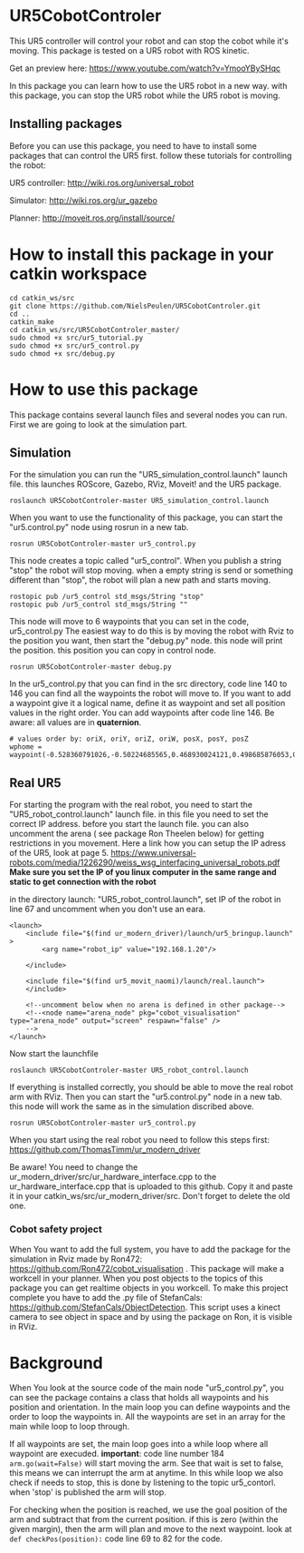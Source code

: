 # UR5CobotControler
This UR5 controller will control your robot and can stop the cobot while it's moving.
This package is tested on a UR5 robot with ROS kinetic.

Get an preview here: https://www.youtube.com/watch?v=YmooYBySHqc

In this package you can learn how to use the UR5 robot in a new way. with this package, you can stop the UR5 robot while the UR5 robot is moving.

## Installing packages
Before you can use this package, you need to have to install some packages that can control the UR5 first.
follow these tutorials for controlling the robot:

UR5 controller:  http://wiki.ros.org/universal_robot

Simulator:      http://wiki.ros.org/ur_gazebo

Planner:        http://moveit.ros.org/install/source/

# How to install this package in your catkin workspace

```
cd catkin_ws/src
git clone https://github.com/NielsPeulen/UR5CobotControler.git
cd ..
catkin_make
cd catkin_ws/src/UR5CobotControler_master/
sudo chmod +x src/ur5_tutorial.py 
sudo chmod +x src/ur5_control.py
sudo chmod +x src/debug.py 
```
# How to use this package

This package contains several launch files and several nodes you can run. First we are going to look at the simulation part.

## Simulation
For the simulation you can run the "UR5_simulation_control.launch" launch file. this launches ROScore, Gazebo, RViz, Moveit! and the UR5 package.
```
roslaunch UR5CobotControler-master UR5_simulation_control.launch
```
When you want to use the functionality of this package, you can start the "ur5.control.py" node using rosrun in a new tab. 
```
rosrun UR5CobotControler-master ur5_control.py
```
This node creates a topic called "ur5_control". When you publish a string "stop" the robot will stop moving. when a empty string is send or something different than "stop", the robot will plan a new path and starts moving. 
```
rostopic pub /ur5_control std_msgs/String "stop"
rostopic pub /ur5_control std_msgs/String ""
```
This node will move to 6 waypoints that you can set in the code, ur5_control.py The easiest way to do this is by moving the robot with Rviz to the position you want, then start the "debug.py" node. this node will print the position. this position you can copy in control node.
```
rosrun UR5CobotControler-master debug.py
```
In the ur5_control.py that you can find in the src directory, code line 140 to 146 you can find all the waypoints the robot will move to. 
If you want to add a waypoint give it a logical name, define it as waypoint and set all position values in the right order.
You can add waypoints after code line 146. Be aware: all values are in **quaternion**.
```
# values order by: oriX, oriY, oriZ, oriW, posX, posY, posZ
wphome = waypoint(-0.528360791026,-0.50224685565,0.468930024121,0.498685876053,0.476622409669,-0.422863959504,0.607072856755)
```

## Real UR5
For starting the program with the real robot, you need to start the "UR5_robot_control.launch" launch file. in this file you need to set the correct IP address. before you start the launch file. you can also uncomment the arena ( see package Ron Theelen below) for getting restrictions in you movement. 
Here a link how you can setup the IP adress of the UR5, look at page 5. https://www.universal-robots.com/media/1226290/weiss_wsg_interfacing_universal_robots.pdf 
**Make sure you set the IP of you linux computer in the same range and static to get connection with the robot**

in the directory launch: "UR5_robot_control.launch", set IP of the robot in line 67 and uncomment when you don't use an eara. 
```
<launch>
    <include file="$(find ur_modern_driver)/launch/ur5_bringup.launch" >
		<arg name="robot_ip" value="192.168.1.20"/>

	</include>
    
	<include file="$(find ur5_movit_naomi)/launch/real.launch">
	</include>
	
	<!--uncomment below when no arena is defined in other package-->
	<!--<node name="arena_node" pkg="cobot_visualisation" type="arena_node" output="screen" respawn="false" />
	-->
</launch>
```
Now start the launchfile
```
roslaunch UR5CobotControler-master UR5_robot_control.launch
```
If everything is installed correctly, you should be able to move the real robot arm with RViz. Then you can start the "ur5.control.py" node in a new tab. this node will work the same as in the simulation discribed above.
```
rosrun UR5CobotControler-master ur5_control.py
```
When you start using the real robot you need to follow this steps first: https://github.com/ThomasTimm/ur_modern_driver

Be aware! You need to change the ur_modern_driver/src/ur_hardware_interface.cpp to the ur_hardware_interface.cpp that is uploaded to this github. Copy it and paste it in your catkin_ws/src/ur_modern_driver/src. Don't forget to delete the old one.

### Cobot safety project
When You want to add the full system, you have to add the package for the simulation in Rviz made by Ron472: https://github.com/Ron472/cobot_visualisation . This package will make a workcell in your planner. When you post objects to the topics of this package you can get realtime objects in you workcell.
To make this project complete you have to add the .py file of StefanCals: https://github.com/StefanCals/ObjectDetection. This script uses a kinect camera to see object in space and by using the package on Ron, it is visible in RViz. 

# Background
When You look at the source code of the main node "ur5_control.py", you can see the package contains a class that holds all waypoints and his position and orientation. In the main loop you can define waypoints and the order to loop the waypoints in. All the waypoints are set in an array for the main while loop to loop through.

If all waypoints are set, the main loop goes into a while loop where all waypoint are execuded. **important**: code line number 184 ``` arm.go(wait=False)``` will start moving the arm. See that wait is set to false, this means we can interrupt the arm at anytime. 
In this while loop we also check if needs to stop, this is done by listening to the topic ur5_contorl. when 'stop' is published the arm will stop.

For checking when the position is reached, we use the goal position of the arm and subtract that from the current position. if this is zero (within the given margin), then the arm will plan and move to the next waypoint. look at ```def checkPos(position):``` code line 69 to 82 for the code. 
